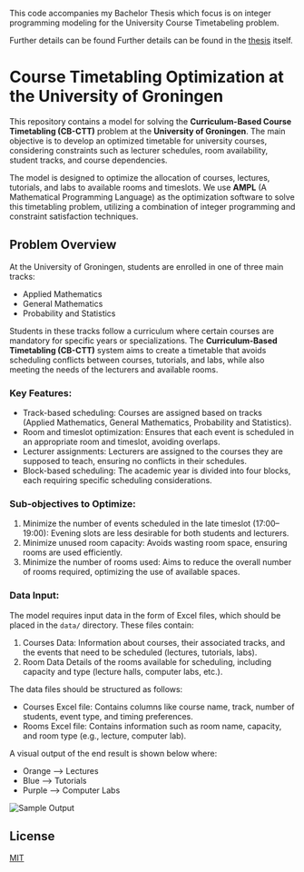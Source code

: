 
This code accompanies my Bachelor Thesis which focus is on integer programming modeling for the University Course Timetabeling problem.


Further details can be found Further details can be found in the [thesis]( https://fse.studenttheses.ub.rug.nl/33259/1/bMATH2024SchininaR.pdf ) itself.

# Course Timetabling Optimization at the University of Groningen

This repository contains a model for solving the **Curriculum-Based Course Timetabling (CB-CTT)** problem at the **University of Groningen**. The main objective is to develop an optimized timetable for university courses, considering constraints such as lecturer schedules, room availability, student tracks, and course dependencies.

The model is designed to optimize the allocation of courses, lectures, tutorials, and labs to available rooms and timeslots. We use **AMPL** (A Mathematical Programming Language) as the optimization software to solve this timetabling problem, utilizing a combination of integer programming and constraint satisfaction techniques.

## Problem Overview

At the University of Groningen, students are enrolled in one of three main tracks:
- Applied Mathematics
- General Mathematics
- Probability and Statistics

Students in these tracks follow a curriculum where certain courses are mandatory for specific years or specializations. The **Curriculum-Based Timetabling (CB-CTT)** system aims to create a timetable that avoids scheduling conflicts between courses, tutorials, and labs, while also meeting the needs of the lecturers and available rooms.

### Key Features:
- Track-based scheduling: Courses are assigned based on tracks (Applied Mathematics, General Mathematics, Probability and Statistics).
- Room and timeslot optimization: Ensures that each event is scheduled in an appropriate room and timeslot, avoiding overlaps.
- Lecturer assignments: Lecturers are assigned to the courses they are supposed to teach, ensuring no conflicts in their schedules.
- Block-based scheduling: The academic year is divided into four blocks, each requiring specific scheduling considerations.

### Sub-objectives to Optimize:
1. Minimize the number of events scheduled in the late timeslot (17:00–19:00): Evening slots are less desirable for both students and lecturers.
2. Minimize unused room capacity: Avoids wasting room space, ensuring rooms are used efficiently.
3. Minimize the number of rooms used: Aims to reduce the overall number of rooms required, optimizing the use of available spaces.


### Data Input:

The model requires input data in the form of Excel files, which should be placed in the `data/` directory. These files contain:
1. Courses Data: Information about courses, their associated tracks, and the events that need to be scheduled (lectures, tutorials, labs).
2. Room Data Details of the rooms available for scheduling, including capacity and type (lecture halls, computer labs, etc.).

The data files should be structured as follows:
- Courses Excel file: Contains columns like course name, track, number of students, event type, and timing preferences.
- Rooms Excel file: Contains information such as room name, capacity, and room type (e.g., lecture, computer lab).


A visual output of the end result is shown below where:

* Orange --> Lectures
* Blue   --> Tutorials
* Purple --> Computer Labs

![Sample Output](https://github.com/scinii/timetabling_RUG/blob/main/2A_scaled_wed.png)


## License

[MIT](https://choosealicense.com/licenses/mit/)
